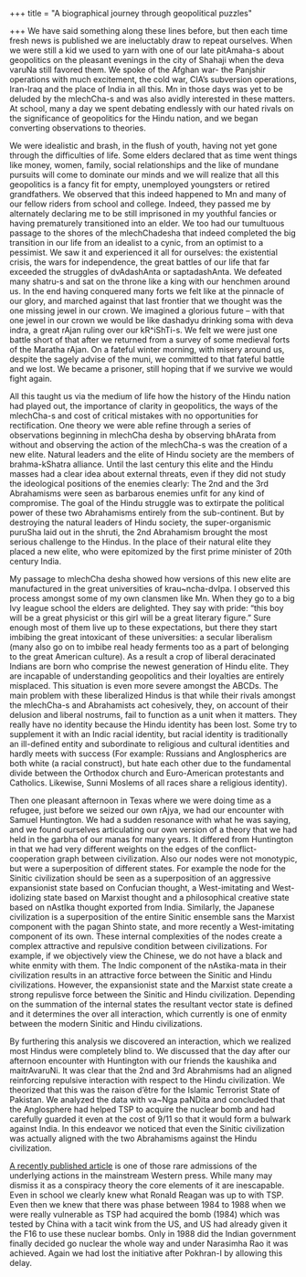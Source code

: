 +++
title = "A biographical journey through geopolitical puzzles"

+++
We have said something along these lines before, but then each time
fresh news is published we are ineluctably draw to repeat ourselves.
When we were still a kid we used to yarn with one of our late pitAmaha-s
about geopolitics on the pleasant evenings in the city of Shahaji when
the deva varuNa still favored them. We spoke of the Afghan war- the
Panjshir operations with much excitement, the cold war, CIA’s subversion
operations, Iran-Iraq and the place of India in all this. Mn in those
days was yet to be deluded by the mlechCha-s and was also avidly
interested in these matters. At school, many a day we spent debating
endlessly with our hated rivals on the significance of geopolitics for
the Hindu nation, and we began converting observations to theories.

We were idealistic and brash, in the flush of youth, having not yet gone
through the difficulties of life. Some elders declared that as time went
things like money, women, family, social relationships and the like of
mundane pursuits will come to dominate our minds and we will realize
that all this geopolitics is a fancy fit for empty, unemployed
youngsters or retired grandfathers. We observed that this indeed
happened to Mn and many of our fellow riders from school and college.
Indeed, they passed me by alternately declaring me to be still
imprisoned in my youthful fancies or having prematurely transitioned
into an elder. We too had our tumultuous passage to the shores of the
mlechChadesha that indeed completed the big transition in our life from
an idealist to a cynic, from an optimist to a pessimist. We saw it and
experienced it all for ourselves: the existential crisis, the wars for
independence, the great battles of our life that far exceeded the
struggles of dvAdashAnta or saptadashAnta. We defeated many shatru-s and
sat on the throne like a king with our henchmen around us. In the end
having conquered many forts we felt like at the pinnacle of our glory,
and marched against that last frontier that we thought was the one
missing jewel in our crown. We imagined a glorious future – with that
one jewel in our crown we would be like dashadyu drinking soma with deva
indra, a great rAjan ruling over our kR^iShTi-s. We felt we were just
one battle short of that after we returned from a survey of some
medieval forts of the Maratha rAjan. On a fateful winter morning, with
misery around us, despite the sagely advise of the muni, we committed to
that fateful battle and we lost. We became a prisoner, still hoping that
if we survive we would fight again.

All this taught us via the medium of life how the history of the Hindu
nation had played out, the importance of clarity in geopolitics, the
ways of the mlechCha-s and cost of critical mistakes with no
opportunities for rectification. One theory we were able refine through
a series of observations beginning in mlechCha desha by observing
bhArata from without and observing the action of the mlechCha-s was the
creation of a new elite. Natural leaders and the elite of Hindu society
are the members of brahma-kShatra alliance. Until the last century this
elite and the Hindu masses had a clear idea about external threats, even
if they did not study the ideological positions of the enemies clearly:
The 2nd and the 3rd Abrahamisms were seen as barbarous enemies unfit for
any kind of compromise. The goal of the Hindu struggle was to extirpate
the political power of these two Abrahamisms entirely from the
sub-continent. But by destroying the natural leaders of Hindu society,
the super-organismic puruSha laid out in the shruti, the 2nd Abrahamism
brought the most serious challenge to the Hindus. In the place of their
natural elite they placed a new elite, who were epitomized by the first
prime minister of 20th century India.

My passage to mlechCha desha showed how versions of this new elite are
manufactured in the great universities of krau\~ncha-dvIpa. I observed
this process amongst some of my own clansmen like Mn. When they go to a
big Ivy league school the elders are delighted. They say with pride:
“this boy will be a great physicist or this girl will be a great
literary figure.” Sure enough most of them live up to these
expectations, but there they start imbibing the great intoxicant of
these universities: a secular liberalism (many also go on to imbibe real
heady ferments too as a part of belonging to the great American
culture). As a result a crop of liberal deracinated Indians are born who
comprise the newest generation of Hindu elite. They are incapable of
understanding geopolitics and their loyalties are entirely misplaced.
This situation is even more severe amongst the ABCDs. The main problem
with these liberalized Hindus is that while their rivals amongst the
mlechCha-s and Abrahamists act cohesively, they, on account of their
delusion and liberal nostrums, fail to function as a unit when it
matters. They really have no identity because the Hindu identity has
been lost. Some try to supplement it with an Indic racial identity, but
racial identity is traditionally an ill-defined entity and subordinate
to religious and cultural identities and hardly meets with success (For
example: Russians and Anglospherics are both white (a racial construct),
but hate each other due to the fundamental divide between the Orthodox
church and Euro-American protestants and Catholics. Likewise, Sunni
Moslems of all races share a religious identity).

Then one pleasant afternoon in Texas where we were doing time as a
refugee, just before we seized our own rAjya, we had our encounter with
Samuel Huntington. We had a sudden resonance with what he was saying,
and we found ourselves articulating our own version of a theory that we
had held in the garbha of our manas for many years. It differed from
Huntington in that we had very different weights on the edges of the
conflict-cooperation graph between civilization. Also our nodes were not
monotypic, but were a superposition of different states. For example the
node for the Sinitic civilization should be seen as a superposition of
an aggressive expansionist state based on Confucian thought, a
West-imitating and West-idolizing state based on Marxist thought and a
philosophical creative state based on nAstIka thought exported from
India. Similarly, the Japanese civilization is a superposition of the
entire Sinitic ensemble sans the Marxist component with the pagan Shinto
state, and more recently a West-imitating component of its own. These
internal complexities of the nodes create a complex attractive and
repulsive condition between civilizations. For example, if we
objectively view the Chinese, we do not have a black and white enmity
with them. The Indic component of the nAstika-mata in their civilization
results in an attractive force between the Sinitic and Hindu
civilizations. However, the expansionist state and the Marxist state
create a strong repulisve force between the Sinitic and Hindu
civilization. Depending on the summation of the internal states the
resultant vector state is defined and it determines the over all
interaction, which currently is one of enmity between the modern Sinitic
and Hindu civilizations.

By furthering this analysis we discovered an interaction, which we
realized most Hindus were completely blind to. We discussed that the day
after our afternoon encounter with Huntington with our friends the
kaushika and maitrAvaruNi. It was clear that the 2nd and 3rd Abrahmisms
had an aligned reinforcing repulsive interaction with respect to the
Hindu civilization. We theorized that this was the raison d’être for the
Islamic Terrorist State of Pakistan. We analyzed the data with va\~Nga
paNDita and concluded that the Anglosphere had helped TSP to acquire the
nuclear bomb and had carefully guarded it even at the cost of 9/11 so
that it would form a bulwark against India. In this endeavor we noticed
that even the Sinitic civilization was actually aligned with the two
Abrahamisms against the Hindu civilization.

[A recently published
article](http://www.guardian.co.uk/pakistan/Story/0,,2188777,00.html) is
one of those rare admissions of the underlying actions in the mainstream
Western press. While many may dismiss it as a conspiracy theory the core
elements of it are inescapable. Even in school we clearly knew what
Ronald Reagan was up to with TSP. Even then we knew that there was phase
between 1984 to 1988 when we were really vulnerable as TSP had acquired
the bomb (1984) which was tested by China with a tacit wink from the US,
and US had already given it the F16 to use these nuclear bombs. Only in
1988 did the Indian government finally decided go nuclear the whole way
and under Narasimha Rao it was achieved. Again we had lost the
initiative after Pokhran-I by allowing this delay.

